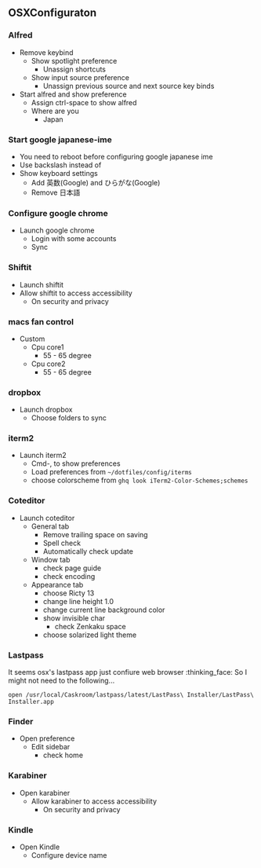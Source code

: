 
## OSXConfiguraton

### Alfred
- Remove keybind
  - Show spotlight preference
    - Unassign shortcuts
  - Show input source preference
    - Unassign previous source and next source key binds
- Start alfred and show preference
  - Assign ctrl-space to show alfred
  - Where are you
    - Japan

### Start google japanese-ime
- You need to reboot before configuring google japanese ime
- Use backslash instead of
- Show keyboard settings
  - Add 英数(Google) and ひらがな(Google)
  - Remove 日本語

### Configure google chrome
- Launch google chrome
  - Login with some accounts
  - Sync

### Shiftit
- Launch shiftit
- Allow shiftit to access accessibility
  - On security and privacy

### macs fan control
- Custom
  - Cpu core1
    - 55 - 65 degree
  - Cpu core2
    - 55 - 65 degree

### dropbox
- Launch dropbox
  - Choose folders to sync

### iterm2
- Launch iterm2
  - Cmd-, to show preferences
  - Load preferences from `~/dotfiles/config/iterms`
  - choose colorscheme from `ghq look iTerm2-Color-Schemes;schemes`

### Coteditor
- Launch coteditor
  - General tab
    - Remove trailing space on saving
    - Spell check
    - Automatically check update
  - Window tab
    - check page guide
    - check encoding
  - Appearance tab
    - choose Ricty 13
    - change line height 1.0
    - change current line background color
    - show invisible char
      - check Zenkaku space
    - choose solarized light theme

### Lastpass
It seems osx's lastpass app just confiure web browser :thinking_face:
So I might not need to the following...

```
open /usr/local/Caskroom/lastpass/latest/LastPass\ Installer/LastPass\ Installer.app
```

### Finder
- Open preference
  - Edit sidebar
    - check home

### Karabiner
- Open karabiner
  - Allow karabiner to access accessibility
    - On security and privacy

### Kindle
- Open Kindle
  - Configure device name
